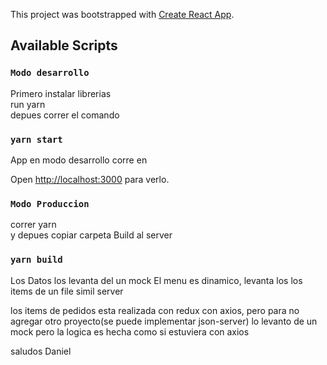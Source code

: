 This project was bootstrapped with [Create React App](https://github.com/facebook/create-react-app).

## Available Scripts

### `Modo desarrollo`  
Primero  instalar librerias  <br />
run yarn <br />
depues correr el comando <br />
### `yarn start`
App en modo desarrollo corre en <br />

Open [http://localhost:3000](http://localhost:3000) para verlo.

### `Modo Produccion`
correr yarn  
y depues copiar carpeta Build al server
### `yarn build`


Los Datos los levanta del un mock
El menu es dinamico, levanta los los items de un file simil server

los items de pedidos esta realizada con redux con axios, pero para no agregar otro proyecto(se puede implementar json-server)  lo levanto de un mock pero la logica es hecha como si estuviera con axios

saludos Daniel

